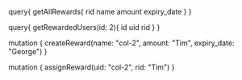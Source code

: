 query{
  getAllRewards{
    rid
    name
    amount
    expiry_date
    }
}

query{
  getRewardedUsers(id: 2){
    id
  	uid
    rid
  }
}




mutation {
  createReward(name: "col-2", amount: "Tim", expiry_date: "George")
}

mutation {
  assignReward(uid: "col-2", rid: "Tim")
}
